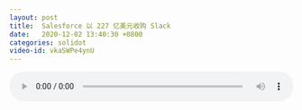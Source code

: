 ```yaml
---
layout: post
title:  Salesforce 以 227 亿美元收购 Slack
date:   2020-12-02 13:40:30 +0800
categories: solidot
video-id: vkaSWPe4ynU
---
```


<audio src="/assets/2f969a6552ec648227bed91f03df0b40.mp3" style="width: 100%;" controls></audio>


